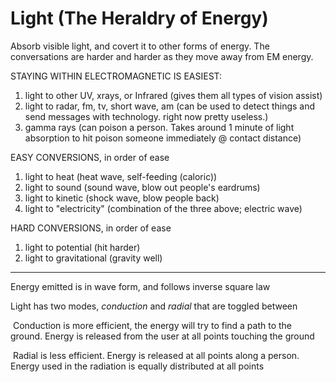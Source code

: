 # Light  (The Heraldry of Energy)

Absorb visible light, and covert it to other forms of energy. The conversations are harder and harder as they move away from EM energy.

STAYING WITHIN ELECTROMAGNETIC IS EASIEST:

1. light to other UV, xrays, or Infrared (gives them all types of vision assist)
2. light to radar, fm, tv, short wave, am (can be used to detect things and send messages with technology. right now pretty useless.)
3. gamma rays (can poison a person. Takes around 1 minute of light absorption to hit poison someone immediately @ contact distance)

EASY CONVERSIONS, in order of ease

1. light to heat (heat wave, self-feeding (caloric))
2. light to sound (sound wave, blow out people's eardrums)
3. light to kinetic (shock wave, blow people back)
4. light to "electricity" (combination of the three above; electric wave)

HARD CONVERSIONS, in order of ease

1. light to potential (hit harder)
2. light to gravitational (gravity well)

----

Energy emitted is in wave form, and follows inverse square law

Light has two modes, *conduction* and *radial* that are toggled between

​	Conduction is more efficient, the energy will try to find a path to the ground. Energy is released from the user at all points touching 	the ground

​	Radial is less efficient. Energy is released at all points along a person. Energy used in the radiation is equally distributed at all 	points
